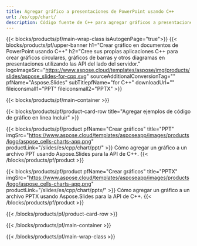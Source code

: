 ```yaml
---
title: Agregar gráfico a presentaciones de PowerPoint usando C++
url: /es/cpp/chart/
description: Código fuente de C++ para agregar gráficos a presentaciones de PowerPoint
---
```


{{< blocks/products/pf/main-wrap-class isAutogenPage="true">}}
{{< blocks/products/pf/upper-banner h1="Crear gráfico en documentos de PowerPoint usando C++" h2="Cree sus propias aplicaciones C++ para crear gráficos circulares, gráficos de barras y otros diagramas en presentaciones utilizando las API del lado del servidor." logoImageSrc="https://www.aspose.cloud/templates/aspose/img/products/slides/aspose_slides-for-cpp.svg" sourceAdditionalConversionTag="" pfName="Aspose.Slides" subTitlepfName="for C++" downloadUrl="" fileiconsmall1="PPT" fileiconsmall2="PPTX" >}}

{{< blocks/products/pf/main-container >}}

{{< blocks/products/pf/product-card-row title="Agregar ejemplos de código de gráfico en línea Incluir" >}}

{{< blocks/products/pf/product pfName="Crear gráficos" title="PPT" imgSrc="https://www.aspose.cloud/templates/asposeapp/images/products/logo/aspose_cells-charts-app.png" productLink="/slides/es/cpp/chart/ppt/" >}}
Cómo agregar un gráfico a un archivo PPT usando Aspose.Slides para la API de C++.
{{< /blocks/products/pf/product >}}

{{< blocks/products/pf/product pfName="Crear gráficos" title="PPTX" imgSrc="https://www.aspose.cloud/templates/asposeapp/images/products/logo/aspose_cells-charts-app.png" productLink="/slides/es/cpp/chart/pptx/" >}}
Cómo agregar un gráfico a un archivo PPTX usando Aspose.Slides para la API de C++.
{{< /blocks/products/pf/product >}}



{{< /blocks/products/pf/product-card-row >}}

{{< /blocks/products/pf/main-container >}}
    
{{< /blocks/products/pf/main-wrap-class >}}